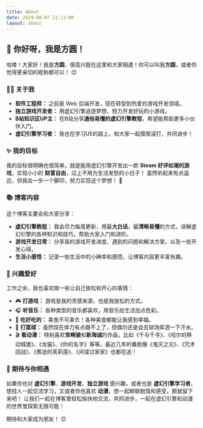 ```yaml
---
title: about
date: 2024-08-07 21:11:00
layout: about
---
```


## 🚀  你好呀，我是方圆！

哈喽！大家好！我是**方圆**，很高兴能在这里和大家相遇！你可以叫我**方圆**，或者你觉得更亲切的昵称都可以！ 😊

### 👨‍💻  关于我

- **软件工程师：**  之前是 Web 后端开发，现在转型到热爱的游戏开发领域。
- **独立游戏开发者：**  用虚幻引擎追逐梦想，努力开发好玩的小游戏。
- **B站知识区UP主：**  在B站分享**通俗易懂的虚幻引擎教程**，希望能帮助更多小伙伴入门。
- **虚幻引擎学习者：**  我也在学习UE的路上，和大家一起摸爬滚打，共同进步！

### ✨  我的目标

我的目标很明确也很简单，就是能用虚幻引擎开发出一款 **Steam 好评如潮的游戏**，实现小小的 **财富自由**，过上不用为生活发愁的小日子！  虽然听起来有点遥远，但我会一步一个脚印，努力实现这个梦想！ 💪

### 📚  博客内容

这个博客主要会和大家分享：

- **虚幻引擎教程：**  我会尽力每周更新，用最**大白话**，最**清晰易懂**的方式，讲解虚幻引擎的各种知识和技巧，帮助大家入门和进阶。
- **游戏开发日常：**  分享我的游戏开发进度、遇到的问题和解决方案，以及一些开发心得。
- **生活小感悟：**  记录一些生活中的小确幸和感悟，让博客内容更丰富有趣。

### 💖  兴趣爱好

工作之余，我也喜欢做一些让自己放松和开心的事情：

- 🎮  **打游戏：**  游戏是我的灵感来源，也是我放松的方式。
- 🎧  **听音乐：**  各种类型的音乐都喜欢，用音乐给生活加点色彩。
- 🍕  **吃好吃的：**  美食不可辜负！各种美食都能让我感到幸福。
- 🏀  **打篮球：**  虽然现在体力有点跟不上了，但偶尔还是会去球场挥洒一下汗水。
- 🎬  **看动漫：**  特别喜欢**宫崎骏**和**新海诚**的作品，比如《千与千寻》、《哈尔的移动城堡》、《龙猫》、《你的名字》等等。最近几年的番剧像《鬼灭之刃》、《咒术回战》、《葬送的芙莉莲》、《间谍过家家》也都在追！

### 🤝  期待与你相遇

如果你也对 **虚幻引擎**、**游戏开发**、**独立游戏** 感兴趣，或者也是 **虚幻引擎学习者**，想找人一起交流学习，又或者你也喜欢 **动漫**，想一起聊聊剧情和感受，那就留下来吧！ 让我们一起在博客里轻松愉快地交流，共同进步，一起在虚幻引擎和动漫的世界里探索无限可能！

期待和大家成为朋友！  😊